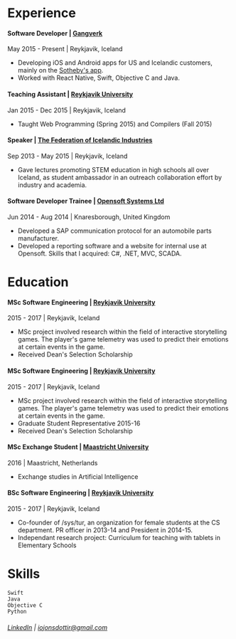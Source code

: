 Experience
======
#### **Software Developer** | [Gangverk](http://gangverk.is/)
May 2015 - Present | Reykjavik, Iceland
- Developing iOS and Android apps for US and Icelandic customers, mainly on the [Sotheby's app](https://itunes.apple.com/us/app/sothebys/id1061156465?mt=8).
- Worked with React Native, Swift, Objective C and Java.

#### **Teaching Assistant** | [Reykjavik University](https://www.ru.is/)
Jan 2015 - Dec 2015 | Reykjavik, Iceland
- Taught Web Programming (Spring 2015) and Compilers (Fall 2015)

#### **Speaker** | [The Federation of Icelandic Industries](http://www.si.is/)
Sep 2013 - May 2015 | Reykjavik, Iceland
- Gave lectures promoting STEM education in high schools all over Iceland, as student ambassador in an outreach collaboration effort by industry and academia.

#### **Software Developer Trainee** | [Opensoft Systems Ltd](http://www.opensoftsystems.co.uk/)
Jun 2014 - Aug 2014 | Knaresborough, United Kingdom
- Developed a SAP communication protocol for an automobile parts manufacturer. 
- Developed a reporting software and a website for internal use at Opensoft. Skills that I acquired: C#, .NET, MVC, SCADA.

Education
======
#### **MSc Software Engineering** | [Reykjavik University](https://www.ru.is/)
2015 - 2017 | Reykjavik, Iceland
- MSc project involved research within the field of interactive storytelling games. The player's game telemetry was used to predict their emotions at certain events in the game.
- Received Dean's Selection Scholarship

#### **MSc Software Engineering** | [Reykjavik University](https://www.ru.is/)
2015 - 2017 | Reykjavik, Iceland
- MSc project involved research within the field of interactive storytelling games. The player's game telemetry was used to predict their emotions at certain events in the game.
- Graduate Student Representative 2015-16
- Received Dean's Selection Scholarship

#### **MSc Exchange Student** | [Maastricht University](https://www.maastrichtuniversity.nl/)
2016 | Maastricht, Netherlands
- Exchange studies in Artificial Intelligence

#### **BSc Software Engineering** | [Reykjavik University](https://www.ru.is/)
2015 - 2017 | Reykjavik, Iceland
- Co-founder of /sys/tur, an organization for female students at the CS department. PR officer in 2013-14 and President in 2014-15.
- Independant research project: Curriculum for teaching with tablets in Elementary Schools

Skills
======
```
Swift
Java
Objective C
Python
```
###### [LinkedIn](linkedin.com/in/ingibjorg-osk-jonsdottir) | iojonsdottir@gmail.com

